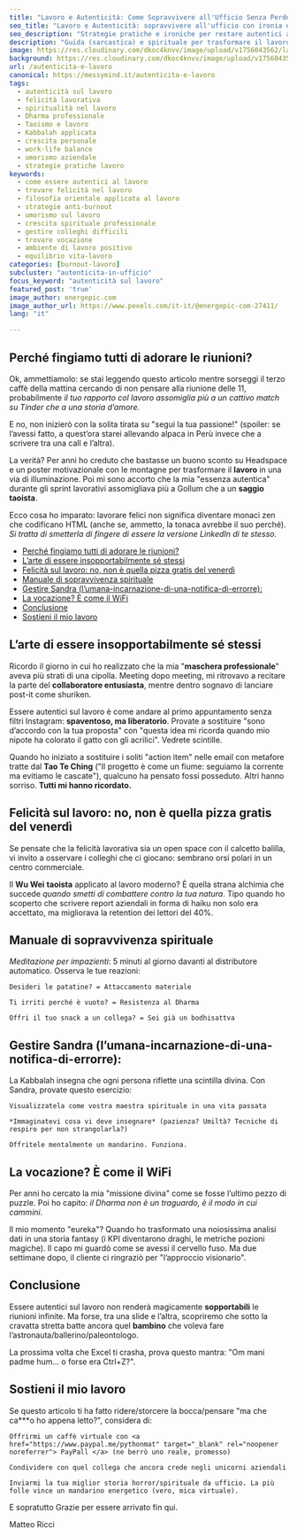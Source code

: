 ```yaml
---  
title: "Lavoro e Autenticità: Come Sopravvivere all'Ufficio Senza Perdere l'Anima (e la Sanità Mentale)"
seo_title: "Lavoro e Autenticità: sopravvivere all'ufficio con ironia e pratica"
seo_description: "Strategie pratiche e ironiche per restare autentici al lavoro: micro-pratiche di mindfulness, gestione dei colleghi tossici e consigli per trasformare le riunioni in momenti di crescita."
description: "Guida (sarcastica) e spirituale per trasformare il lavoro da incubo open-space a palestra di crescita personale. Taoismo per chi odia le riunioni, Kabbalah contro i colleghi tossici e Yoga per sopravvivere agli sprint."
image: https://res.cloudinary.com/dkoc4knvv/image/upload/v1756043562/lavoro_1600_jkqmrs.webp
background: https://res.cloudinary.com/dkoc4knvv/image/upload/v1756043561/lavoro_ms380g.webp
url: /autenticita-e-lavoro 
canonical: https://messymind.it/autenticita-e-lavoro
tags:  
  - autenticità sul lavoro  
  - felicità lavorativa  
  - spiritualità nel lavoro  
  - Dharma professionale  
  - Taoismo e lavoro  
  - Kabbalah applicata  
  - crescita personale  
  - work-life balance  
  - umorismo aziendale  
  - strategie pratiche lavoro  
keywords:  
  - come essere autentici al lavoro  
  - trovare felicità nel lavoro  
  - filosofia orientale applicata al lavoro  
  - strategie anti-burnout  
  - umorismo sul lavoro  
  - crescita spirituale professionale  
  - gestire colleghi difficili  
  - trovare vocazione  
  - ambiente di lavoro positivo  
  - equilibrio vita-lavoro 
categories: [burnout-lavoro] 
subcluster: "autenticita-in-ufficio"
focus_keyword: "autenticità sul lavoro" 
featured_post: 'true'
image_author: energepic.com 
image_author_url: https://www.pexels.com/it-it/@energepic-com-27411/
lang: "it"

---  
```

## Perché fingiamo tutti di adorare le riunioni?  

Ok, ammettiamolo: se stai leggendo questo articolo mentre sorseggi il terzo caffè della mattina cercando di non pensare alla riunione delle 11, probabilmente *il tuo rapporto col lavoro assomiglia più a un cattivo match su Tinder che a una storia d’amore.*

E no, non inizierò con la solita tirata su "segui la tua passione!" (spoiler: se l’avessi fatto, a quest’ora starei allevando alpaca in Perù invece che a scrivere tra una call e l’altra).

La verità? Per anni ho creduto che bastasse un buono sconto su Headspace e un poster motivazionale con le montagne per trasformare il **lavoro** in una via di illuminazione. Poi mi sono accorto che la mia "essenza autentica" durante gli sprint lavorativi assomigliava più a Gollum che a un **saggio taoista**.

Ecco cosa ho imparato: lavorare felici non significa diventare monaci zen che codificano HTML (anche se, ammetto, la tonaca avrebbe il suo perché). *Si tratta di smetterla di fingere di essere la versione LinkedIn di te stesso.*

- [Perché fingiamo tutti di adorare le riunioni?](#perché-fingiamo-tutti-di-adorare-le-riunioni)
- [L’arte di essere insopportabilmente sé stessi](#larte-di-essere-insopportabilmente-sé-stessi)
- [Felicità sul lavoro: no, non è quella pizza gratis del venerdì](#felicità-sul-lavoro-no-non-è-quella-pizza-gratis-del-venerdì)
- [Manuale di sopravvivenza spirituale](#manuale-di-sopravvivenza-spirituale)
- [Gestire Sandra (l’umana-incarnazione-di-una-notifica-di-errorre):](#gestire-sandra-lumana-incarnazione-di-una-notifica-di-errorre)
- [La vocazione? È come il WiFi](#la-vocazione-è-come-il-wifi)
- [Conclusione](#conclusione)
- [Sostieni il mio lavoro](#sostieni-il-mio-lavoro)


## L’arte di essere insopportabilmente sé stessi

Ricordo il giorno in cui ho realizzato che la mia "**maschera professionale**" aveva più strati di una cipolla. Meeting dopo meeting, mi ritrovavo a recitare la parte del **collaboratore entusiasta**, mentre dentro sognavo di lanciare post-it come shuriken.

Essere autentici sul lavoro è come andare al primo appuntamento senza filtri Instagram: **spaventoso, ma liberatorio**. Provate a sostituire "sono d’accordo con la tua proposta" con "questa idea mi ricorda quando mio nipote ha colorato il gatto con gli acrilici". Vedrete scintille.

Quando ho iniziato a sostituire i soliti "action item" nelle email con metafore tratte dal **Tao Te Ching** ("Il progetto è come un fiume: seguiamo la corrente ma evitiamo le cascate"), qualcuno ha pensato fossi posseduto. Altri hanno sorriso. **Tutti mi hanno ricordato.**

## Felicità sul lavoro: no, non è quella pizza gratis del venerdì

Se pensate che la felicità lavorativa sia un open space con il calcetto balilla, vi invito a osservare i colleghi che ci giocano: sembrano orsi polari in un centro commerciale.

Il **Wu Wei** **taoista** applicato al lavoro moderno? È quella strana alchimia che succede *quando smetti di combattere contro la tua natura*. Tipo quando ho scoperto che scrivere report aziendali in forma di haiku non solo era accettato, ma migliorava la retention dei lettori del 40%.

## Manuale di sopravvivenza spirituale

*Meditazione per impazienti*:
5 minuti al giorno davanti al distributore automatico. Osserva le tue reazioni:

    Desideri le patatine? = Attaccamento materiale

    Ti irriti perché è vuoto? = Resistenza al Dharma

    Offri il tuo snack a un collega? = Sei già un bodhisattva

## Gestire Sandra (l’umana-incarnazione-di-una-notifica-di-errorre):
La Kabbalah insegna che ogni persona riflette una scintilla divina. Con Sandra, provate questo esercizio:

    Visualizzatela come vostra maestra spirituale in una vita passata

    *Immaginatevi cosa vi deve insegnare* (pazienza? Umiltà? Tecniche di respiro per non strangolarla?)

    Offritele mentalmente un mandarino. Funziona.

## La vocazione? È come il WiFi

Per anni ho cercato la mia "missione divina" come se fosse l’ultimo pezzo di puzzle. Poi ho capito: *il Dharma non è un traguardo, è il modo in cui cammini.*

Il mio momento "eureka"? Quando ho trasformato una noiosissima analisi dati in una storia fantasy (i KPI diventarono draghi, le metriche pozioni magiche). Il capo mi guardò come se avessi il cervello fuso. Ma due settimane dopo, il cliente ci ringraziò per "l’approccio visionario".

## Conclusione
Essere autentici sul lavoro non renderà magicamente **sopportabili** le riunioni infinite. Ma forse, tra una slide e l’altra, scopriremo che sotto la cravatta stretta batte ancora quel **bambino** che voleva fare l’astronauta/ballerino/paleontologo.

La prossima volta che Excel ti crasha, prova questo mantra: "Om mani padme hum... o forse era Ctrl+Z?".

## Sostieni il mio lavoro
Se questo articolo ti ha fatto ridere/storcere la bocca/pensare "ma che ca***o ho appena letto?", considera di:

    Offrirmi un caffè virtuale con <a href="https://www.paypal.me/pythonmat" target="_blank" rel="noopener noreferrer"> PayPall </a> (ne berrò uno reale, promesso)

    Condividere con quel collega che ancora crede negli unicorni aziendali

    Inviarmi la tua miglior storia horror/spirituale da ufficio. La più folle vince un mandarino energetico (vero, mica virtuale).

E sopratutto Grazie per essere arrivato fin qui.

Matteo Ricci